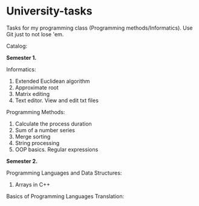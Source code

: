 # University-tasks
Tasks for my programming class (Programming methods/Informatics).
Use Git just to not lose 'em.

Catalog:

**Semester 1.**

Informatics:
1. Extended Euclidean algorithm
2. Approximate root
3. Matrix editing
4. Text editor. View and edit txt files 

Programming Methods:
1. Calculate the process duration
2. Sum of a number series
3. Merge sorting
4. String processing
5. OOP basics. Regular expressions

**Semester 2.**

Programming Languages and Data Structures:
1. Arrays in C++

Basics of Programming Languages Translation:
